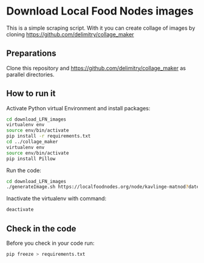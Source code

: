 # Download Local Food Nodes images
This is a simple scraping script. With it you can create collage of images by cloning https://github.com/delimitry/collage_maker 

## Preparations ##
Clone this repository and https://github.com/delimitry/collage_maker as parallel directories.

## How to run it ##
Activate Python virtual Environment and install packages: 
```bash
cd download_LFN_images
virtualenv env
source env/bin/activate
pip install -r requirements.txt
cd ../collage_maker
virtualenv env
source env/bin/activate
pip install Pillow
```

Run the code:
```bash
cd download_LFN_images
./generateImage.sh https://localfoodnodes.org/node/kavlinge-matnod?date=2018-10-24
```
Inactivate the virtualenv with command:
```bash
deactivate
```
## Check in the code ##
Before you check in your code run:
```bash
pip freeze > requirements.txt
```
